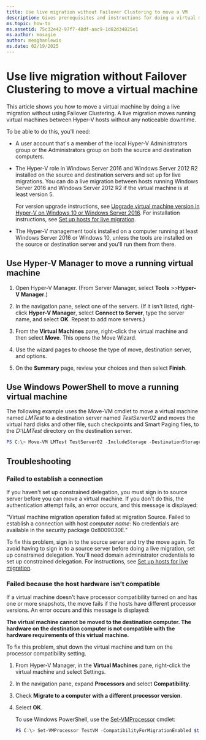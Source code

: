 ```yaml
---
title: Use live migration without Failover Clustering to move a VM
description: Gives prerequisites and instructions for doing a virtual machine live migration in a standalone environment.
ms.topic: how-to
ms.assetid: 75c32e42-97f7-48df-aac9-1d82d34825e1
ms.author: mosagie
author: meaghanlewis
ms.date: 02/19/2025
---
```

# Use live migration without Failover Clustering to move a virtual machine

This article shows you how to move a virtual machine by doing a live migration without using Failover Clustering. A live migration moves running virtual machines between Hyper-V hosts without any noticeable downtime.

To be able to do this, you'll need:

- A user account that's a member of the local Hyper-V Administrators group or the Administrators group on both the source and destination computers.

- The Hyper-V role in Windows Server 2016 and Windows Server 2012 R2 installed on the source and destination servers and set up for live migrations. You can do a live migration between hosts running Windows Server 2016 and Windows Server 2012 R2 if the virtual machine is at least version 5.

    For version upgrade instructions, see [Upgrade virtual machine version in Hyper-V on Windows 10 or Windows Server 2016](../deploy/Upgrade-virtual-machine-version-in-Hyper-V-on-Windows-or-Windows-Server.md). For installation instructions, see [Set up hosts for live migration](../deploy/Set-up-hosts-for-live-migration-without-Failover-Clustering.md).

- The Hyper-V management tools installed on a computer running at least Windows Server 2016 or Windows 10, unless the tools are installed on the source or destination server and you'll run them from there.

## Use Hyper-V Manager to move a running virtual machine

1. Open Hyper-V Manager. (From Server Manager, select **Tools** >>**Hyper-V Manager**.)

1. In the navigation pane, select one of the servers. (If it isn't listed, right-click **Hyper-V Manager**, select **Connect to Server**, type the server name, and select **OK**. Repeat to add more servers.)

1. From the **Virtual Machines** pane, right-click the virtual machine and then select **Move**. This opens the Move Wizard.

1. Use the wizard pages to choose the type of move, destination server, and options.

1. On the **Summary** page, review your choices and then select **Finish**.

## Use Windows PowerShell to move a running virtual machine

The following example uses the Move-VM cmdlet to move a virtual machine named *LMTest* to a destination server named *TestServer02* and moves the virtual hard disks and other file, such checkpoints and Smart Paging files, to the *D:\LMTest* directory on the destination server.

```powershell
PS C:\> Move-VM LMTest TestServer02 -IncludeStorage -DestinationStoragePath D:\LMTest
```

## Troubleshooting

### Failed to establish a connection

If you haven't set up constrained delegation, you must sign in to source server before you can move a virtual machine. If you don't do this, the authentication attempt fails, an error occurs, and this message is displayed:

"Virtual machine migration operation failed at migration Source.
Failed to establish a connection with host *computer name*: No credentials are available in the security package 0x8009030E."

 To fix this problem, sign in to the source server and try the move again. To avoid having to sign in to a source server before doing a live migration, set up constrained delegation. You'll need domain administrator credentials to set up constrained delegation. For instructions, see [Set up hosts for live migration](../deploy/Set-up-hosts-for-live-migration-without-Failover-Clustering.md).

### Failed because the host hardware isn't compatible

 If a virtual machine doesn't have processor compatibility turned on and has one or more snapshots, the move fails if the hosts have different processor versions. An error occurs and this message is displayed:

**The virtual machine cannot be moved to the destination computer. The hardware on the destination computer is not compatible with the hardware requirements of this virtual machine.**

 To fix this problem, shut down the virtual machine and turn on the processor compatibility setting.

1. From Hyper-V Manager, in the **Virtual Machines** pane, right-click the virtual machine and select Settings.
1. In the navigation pane, expand **Processors** and select **Compatibility**.
1. Check **Migrate to a computer with a different processor version**.
1. Select **OK**.

   To use Windows PowerShell, use the [Set-VMProcessor](/powershell/module/hyper-v/set-vmprocessor) cmdlet:

   ```powershell
   PS C:\> Set-VMProcessor TestVM -CompatibilityForMigrationEnabled $true
   ```
